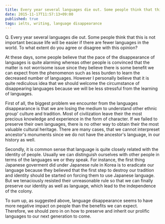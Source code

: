 ```yaml
---
title: Every year several languages die out. Some people think that this is not important because life will be easier if there are fewer languages in the world. To what extent do you agree or disagree with this opinion?
date: 2015-11-17T11:57:13+09:00
published: true
tags: ielts, writing, language disappearance
---
```



Q. Every year several languages die out. Some people think that this is not important because life will be easier if there are fewer languages in the world. To what extent do you agree or disagree with this opinion?

At these days, some people believe that the pace of the disappearance of languages is quite alarming whereas other people is convinced that the matter is not worrisome issue since they believe there is some benefit we can expect from the phenomenon such as less burden to learn the decreased number of languages. However I personally believe that it is quite rediculous idea that we should welcome the circumstance of disappearing languages because we will be less stressful from the learning of languages.

First of all, the biggest problem we encounter from the languages disappearance is that we are losing the medium to understand other ethnic group' culture and tradition. Most of civilization leave their the most precious knowledge and experience in the form of character. If we failed to preserve their own languages, there is no other way to obtain their the most valuable cultural heritage. There are many cases, that we cannot interpreset ancestor's monuments since we do not have the ancestor's language, in our history as well.

Secondly, it is common sense that language is quite closely related with the identity of people. Usually we can distinguish ourselves with other people in terms of the languages we or they speak. For instance, the first thing Japanese goverment did under Japanese rule in Korea is to eradicate our language because they believed that the first step to destroy our tradition and identity should be started on forcing them to use Japanese language. But we tenaciously resisted their unreasonable rule so that we can finally preserve our identity as well as language, which lead to the independence of the colony.

To sum up, as suggested above, language disappearance seems to have more negative impact on people than the benefits we can expect. Therefore, we should zero in on how to preserve and inherit our prolific languages to our next generation to come.
